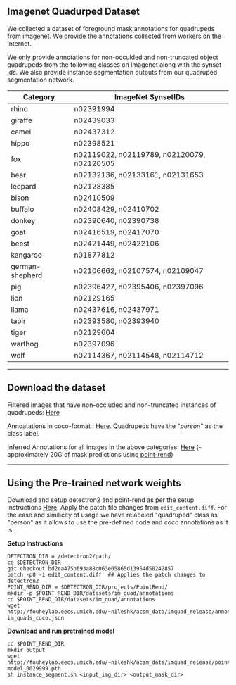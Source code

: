 ## Imagenet Quadurped Dataset
We collected a dataset of foreground mask annotations for quadrupeds from imagenet. We provide the annotations collected from workers on the internet. 

We only provide annotations for non-occulded and non-truncated object quadrupeds from the following classes on Imagenet along with the synset ids. We also provide instance segmentation outputs from our quadruped segmentation network. 


| Category        | ImageNet SynsetIDs                         |
| --------------- | ------------------------------------------ |
| rhino           | n02391994                                  |
| giraffe         | n02439033                                  |
| camel           | n02437312                                  |
| hippo           | n02398521                                  |
| fox             | n02119022, n02119789, n02120079, n02120505 |
| bear            | n02132136, n02133161, n02131653            |
| leopard         | n02128385                                  |
| bison           | n02410509                                  |
| buffalo         | n02408429, n02410702                       |
| donkey          | n02390640, n02390738                       |
| goat            | n02416519, n02417070                       |
| beest           | n02421449, n02422106                       |
| kangaroo        | n01877812                                  |
| german-shepherd | n02106662, n02107574, n02109047            |
| pig             | n02396427, n02395406, n02397096            |
| lion            | n02129165                                  |
| llama           | n02437616,  n02437971                      |
| tapir           | n02393580,  n02393940                      |
| tiger           | n02129604                                  |
| warthog         | n02397096                                  |
| wolf            | n02114367, n02114548, n02114712            |


---
## Download the dataset

Filtered images that have non-occluded and non-truncated instances  of quadrupeds: [Here](http://fouheylab.eecs.umich.edu/~nileshk/acsm_data/imquad_release/quads74K_pos.csv)

Annoatations in coco-format :  [Here](http://fouheylab.eecs.umich.edu/~nileshk/acsm_data/imquad_release/annotations/im_quads_coco.json). Quadrupeds have the "*person*" as the class label.

Inferred Annotations for all images in the above categories: [Here]( ) (~ approximately 20G of mask predictions using [point-rend](http://fouheylab.eecs.umich.edu/~nileshk/acsm_data/imquad_release/masks_point_rend.tar))

---
## Using the Pre-trained network weights

Download and setup detectron2 and point-rend as per the setup instructions [Here](https://github.com/facebookresearch/detectron2). Apply the patch file changes from `edit_content.diff`. For the ease and similicity of usage we have relabeled "quadruped" class as "person" as it allows to use the pre-defined code and coco annotations as it is.  



**Setup Instructions**
```
DETECTRON_DIR = /detectron2/path/
cd $DETECTRON_DIR
git checkout bd2ea475b693a88c063e05865d13954d50242857
patch -p0 -i edit_content.diff  ## Applies the patch changes to detectron2
POINT_REND_DIR = $DETECTRON_DIR/projects/PointRend/
mkdir -p $POINT_REND_DIR/datasets/im_quad/annotations
cd $POINT_REND_DIR/datasets/im_quad/annotations
wget http://fouheylab.eecs.umich.edu/~nileshk/acsm_data/imquad_release/annotations/im_quads_coco.json  im_quads_coco.json
```

**Download and run pretrained model**

```
cd $POINT_REND_DIR
mkdir output
wget http://fouheylab.eecs.umich.edu/~nileshk/acsm_data/imquad_release/point_rend/model_0029999.pth model_0029999.pth
sh instance_segment.sh <input_img_dir> <output_mask_dir>
```






